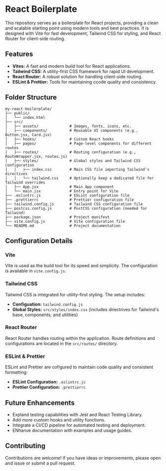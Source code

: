 # React Boilerplate

This repository serves as a boilerplate for React projects, providing a clean and scalable starting point using modern tools and best practices. It is designed with Vite for fast development, Tailwind CSS for styling, and React Router for client-side routing.

## Features

- **Vites:** A fast and modern build tool for React applications.
- **Tailwind CSS:** A utility-first CSS framework for rapid UI development.
- **React Router:** A robust solution for handling client-side routing.
- **ESLint & Prettier:** Tools for maintaining ccode quality and consistency.

## Folder Structure

```
my-react-boilerplate/
├── public/
│   └── index.html
├── src/
│   ├── assets/              # Images, fonts, icons, etc.
│   ├── components/          # Reusable UI components (e.g., Button.jsx, Card.jsx)
│   ├── hooks/               # Custom React hooks
│   ├── pages/               # Page-level components for different routes
│   ├── routes/              # Routing configuration (e.g., RouteWrapper.jsx, routes.js)
│   ├── styles/              # Global styles and Tailwind CSS configuration
│   │   ├── index.css        # Main CSS file importing Tailwind's directives
│   │   └── tailwind.css     # Optionally keep a dedicated file for Tailwind overrides
│   ├── App.jsx              # Main App component
│   └── main.jsx             # Entry point for Vite
├── .eslintrc.js             # ESLint configuration file
├── .prettierrc              # Prettier configuration file
├── tailwind.config.js       # Tailwind CSS configuration file
├── postcss.config.js        # PostCSS configuration (needed for Tailwind)
├── package.json             # Project manifest
├── vite.config.js           # Vite configuration file
└── README.md                # Project documentation
```

## Configuration Details

### Vite

Vite is used as the build tool for its speed and simplicity. The configuration is available in `vite.config.js`.

### Tailwind CSS

Tailwind CSS is integrated for utility-first styling. The setup includes:

- **Configuation:** `tailwind.config.js`
- **Global Styles:** `src/styles/index.css` (includes directrives for Tailwind's base, components, and utilities)

### React Router

React Router handles routing within the application. Route definitions and configurations are located in the `src/routes/` directory.

### ESLint & Prettier

ESLint and Prettier are cofigured to maintain code quality and consistent formatting:

- **ESLint Configuration:** `.eslintrc.js`
- **Prettier Configuration:** `.prettierrc`

## Future Enhancements

- Expland testing capabilities with Jest and React Testing Library.
- Add more custom hooks and utility functions.
- Integrate a CI/CD pipeline for automated testing and deployment.
- ENhanve documentation with examples and usage guides.

## Contributing

Contributions are welcome! If you have ideas or improvements, please open and issue or submit a pull request.
